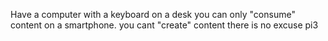 Have a computer with a keyboard on a desk
you can only "consume" content on a smartphone.
you cant "create" content
there is no excuse pi3